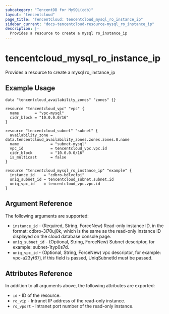 ```yaml
---
subcategory: "TencentDB for MySQL(cdb)"
layout: "tencentcloud"
page_title: "TencentCloud: tencentcloud_mysql_ro_instance_ip"
sidebar_current: "docs-tencentcloud-resource-mysql_ro_instance_ip"
description: |-
  Provides a resource to create a mysql ro_instance_ip
---
```


# tencentcloud_mysql_ro_instance_ip

Provides a resource to create a mysql ro_instance_ip

## Example Usage

```hcl
data "tencentcloud_availability_zones" "zones" {}

resource "tencentcloud_vpc" "vpc" {
  name       = "vpc-mysql"
  cidr_block = "10.0.0.0/16"
}

resource "tencentcloud_subnet" "subnet" {
  availability_zone = data.tencentcloud_availability_zones.zones.zones.0.name
  name              = "subnet-mysql"
  vpc_id            = tencentcloud_vpc.vpc.id
  cidr_block        = "10.0.0.0/16"
  is_multicast      = false
}

resource "tencentcloud_mysql_ro_instance_ip" "example" {
  instance_id    = "cdbro-bdlvcfpj"
  uniq_subnet_id = tencentcloud_subnet.subnet.id
  uniq_vpc_id    = tencentcloud_vpc.vpc.id
}
```

## Argument Reference

The following arguments are supported:

* `instance_id` - (Required, String, ForceNew) Read-only instance ID, in the format: cdbro-3i70uj0k, which is the same as the read-only instance ID displayed on the cloud database console page.
* `uniq_subnet_id` - (Optional, String, ForceNew) Subnet descriptor, for example: subnet-1typ0s7d.
* `uniq_vpc_id` - (Optional, String, ForceNew) vpc descriptor, for example: vpc-a23yt67j, if this field is passed, UniqSubnetId must be passed.

## Attributes Reference

In addition to all arguments above, the following attributes are exported:

* `id` - ID of the resource.
* `ro_vip` - Intranet IP address of the read-only instance.
* `ro_vport` - Intranet port number of the read-only instance.


